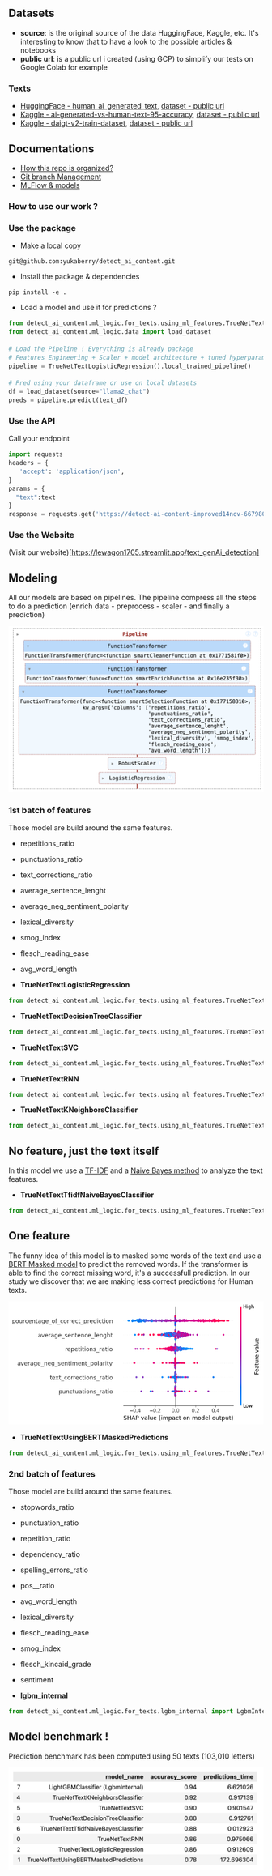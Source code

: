 

## Datasets
- **source**: is the original source of the data HuggingFace, Kaggle, etc. It's interesting to know that to have a look to the possible articles & notebooks
- **public url**: is a public url i created (using GCP) to simplify our tests on Google Colab for example

### Texts
- [HuggingFace - human_ai_generated_text](https://huggingface.co/datasets/dmitva/human_ai_generated_text), [dataset - public url](https://storage.googleapis.com/detect-human-ai-generated-raw-data/hugging_face_human_ai_generated_text/model_training_dataset.csv.zip)
- [Kaggle - ai-generated-vs-human-text-95-accuracy](https://www.kaggle.com/code/syedali110/ai-generated-vs-human-text-95-accuracy/notebook), [dataset - public url](https://storage.googleapis.com/detect-human-ai-generated-raw-data/kaggle-ai-generated-vs-human-text/AI_Human.csv.zip)
- [Kaggle - daigt-v2-train-dataset](https://www.kaggle.com/datasets/thedrcat/daigt-v2-train-dataset), [dataset - public url](https://storage.googleapis.com/detect-human-ai-generated-raw-data/kaggle-daigt-v2-train-dataset/train_v2_drcat_02.csv.zip)

## Documentations

- [How this repo is organized?](./documentations/git_repo_structure.md)
- [Git branch Management](./documentations/git_branches.md)
- [MLFlow & models](./documentations/mlflow.md)

### How to use our work ?

### Use the package

- Make a local copy
```
git@github.com:yukaberry/detect_ai_content.git
```

- Install the package & dependencies
```
pip install -e .
```

- Load a model and use it for predictions ?
```Python
from detect_ai_content.ml_logic.for_texts.using_ml_features.TrueNetTextLogisticRegression import TrueNetTextLogisticRegression
from detect_ai_content.ml_logic.data import load_dataset

# Load the Pipeline ! Everything is already package
# Features Engineering + Scaler + model architecture + tuned hyperparameters
pipeline = TrueNetTextLogisticRegression().local_trained_pipeline()

# Pred using your dataframe or use on local datasets
df = load_dataset(source="llama2_chat")
preds = pipeline.predict(text_df)
```

### Use the API

Call your endpoint

```Python
import requests
headers = {
   'accept': 'application/json',
}
params = {
  "text":text
}
response = requests.get('https://detect-ai-content-improved14nov-667980218208.europe-west1.run.app/text_single_predict', headers=headers, params=params)
```

### Use the Website

(Visit our website)[https://lewagon1705.streamlit.app/text_genAi_detection]

## Modeling

All our models are based on pipelines.
The pipeline compress all the steps to do a prediction (enrich data - preprocess - scaler - and finally a prediction)

![alt text](https://github.com/yukaberry/detect_ai_content/blob/master/images/pipeline_example.png)

### 1st batch of features
Those model are build around the same features.
- repetitions_ratio
- punctuations_ratio
- text_corrections_ratio
- average_sentence_lenght
- average_neg_sentiment_polarity
- lexical_diversity
- smog_index
- flesch_reading_ease
- avg_word_length

- **TrueNetTextLogisticRegression**
```Python
from detect_ai_content.ml_logic.for_texts.using_ml_features.TrueNetTextLogisticRegression import TrueNetTextLogisticRegression
```

- **TrueNetTextDecisionTreeClassifier**
```Python
from detect_ai_content.ml_logic.for_texts.using_ml_features.TrueNetTextDecisionTreeClassifier import TrueNetTextDecisionTreeClassifier
```

- **TrueNetTextSVC**
```Python
from detect_ai_content.ml_logic.for_texts.using_ml_features.TrueNetTextSVC import TrueNetTextSVC
```

- **TrueNetTextRNN**
```Python
from detect_ai_content.ml_logic.for_texts.using_ml_features.TrueNetTextRNN import TrueNetTextRNN
```

- **TrueNetTextKNeighborsClassifier**
```Python
from detect_ai_content.ml_logic.for_texts.using_ml_features.TrueNetTextKNeighborsClassifier import TrueNetTextKNeighborsClassifier
```

## No feature, just the text itself
In this model we use a [TF-IDF](https://scikit-learn.org/1.5/modules/generated/sklearn.feature_extraction.text.TfidfVectorizer.html) and a [Naive Bayes method](https://scikit-learn.org/dev/modules/naive_bayes.html) to analyze the text features.

- **TrueNetTextTfidfNaiveBayesClassifier**
```Python
from detect_ai_content.ml_logic.for_texts.using_ml_features.TrueNetTextTfidfNaiveBayesClassifier import TrueNetTextTfidfNaiveBayesClassifier
```

## One feature
The funny idea of this model is to masked some words of the text and use a [BERT Masked model](https://huggingface.co/docs/transformers/v4.46.3/en/model_doc/bert#transformers.BertForMaskedLM) to predict the removed words. If the transformer is able to find the correct missing word, it's a successfull prediction. In our study we discover that we are making less correct predictions for Human texts.

![alt text](https://github.com/yukaberry/detect_ai_content/blob/master/images/f1st_batch_features_shap.png)

- **TrueNetTextUsingBERTMaskedPredictions**
```Python
from detect_ai_content.ml_logic.for_texts.using_ml_features.TrueNetTextUsingBERTMaskedPredictions import TrueNetTextUsingBERTMaskedPredictions
```

### 2nd batch of features
Those model are build around the same features.
- stopwords_ratio
- punctuation_ratio
- repetition_ratio
- dependency_ratio
- spelling_errors_ratio
- pos__ratio
- avg_word_length
- lexical_diversity
- flesch_reading_ease
- smog_index
- flesch_kincaid_grade
- sentiment

- **lgbm_internal**
```Python
from detect_ai_content.ml_logic.for_texts.lgbm_internal import LgbmInternal
```

## Model benchmark !

Prediction benchmark has been computed using 50 texts (103,010 letters)

![alt text](https://github.com/yukaberry/detect_ai_content/blob/master/images/predictors_by_accuracy.png)
